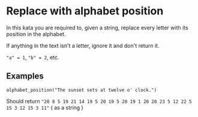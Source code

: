 # Replace with alphabet position

In this kata you are required to, given a string, replace every letter with its
position in the alphabet.

If anything in the text isn't a letter, ignore it and don't return it.

`"a" = 1`, `"b" = 2`, etc.


## Examples

```
alphabet_position("The sunset sets at twelve o' clock.")
```

Should return
`"20 8 5 19 21 14 19 5 20 19 5 20 19 1 20 20 23 5 12 22 5 15 3 12 15
3 11"`
( as a string )


